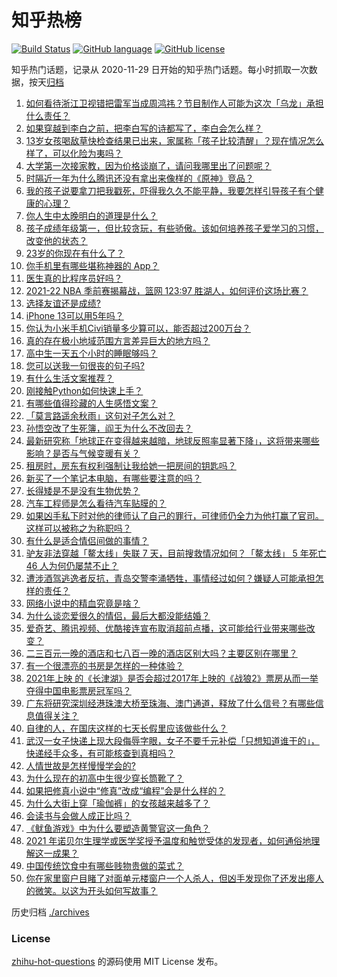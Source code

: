 # 知乎热榜
[![Build Status](https://github.com/ToWeLong/zhihu-hot-questions/workflows/CI/badge.svg)](https://github.com/ToWeLong/zhihu-hot-questions/actions)
[![GitHub language](https://img.shields.io/badge/language-golang-orange.svg)](https://golang.org/)
[![GitHub license](https://img.shields.io/github/license/ToWeLong/zhihu-hot-questions)](https://github.com/ToWeLong/zhihu-hot-questions/blob/main/LICENSE)

知乎热门话题，记录从 2020-11-29 日开始的知乎热门话题。每小时抓取一次数据，按天[归档](./archives)

<!-- BEGIN -->

1. [如何看待浙江卫视错把雷军当成周鸿祎？节目制作人可能为这次「乌龙」承担什么责任？](https://www.zhihu.com/question/490382852)
1. [如果穿越到李白之前，把李白写的诗都写了，李白会怎么样？](https://www.zhihu.com/question/362535601)
1. [13岁女孩喝敌草快检查结果已出来，家属称「孩子比较清醒」？现在情况怎么样了，可以化险为夷吗？](https://www.zhihu.com/question/490413635)
1. [大学第一次接家教，因为价格谈崩了，请问我哪里出了问题呢？](https://www.zhihu.com/question/481129142)
1. [时隔近一年为什么腾讯还没有拿出来像样的《原神》竞品？](https://www.zhihu.com/question/473981288)
1. [我的孩子说要拿刀把我戳死，吓得我久久不能平静，我要怎样引导孩子有个健康的心理？](https://www.zhihu.com/question/481836166)
1. [你人生中太晚明白的道理是什么？](https://www.zhihu.com/question/470076571)
1. [孩子成绩年级第一，但比较贪玩，有些骄傲。该如何培养孩子爱学习的习惯，改变他的状态？](https://www.zhihu.com/question/479927158)
1. [23岁的你现在有什么了？](https://www.zhihu.com/question/466947617)
1. [你手机里有哪些堪称神器的 App？](https://www.zhihu.com/question/52060765)
1. [医生真的比程序员好吗？](https://www.zhihu.com/question/483390920)
1. [2021-22 NBA 季前赛揭幕战，篮网 123:97 胜湖人，如何评价这场比赛？](https://www.zhihu.com/question/490511357)
1. [选择友谊还是成绩?](https://www.zhihu.com/question/490497096)
1. [iPhone 13可以用5年吗？](https://www.zhihu.com/question/485003417)
1. [你认为小米手机Civi销量多少算可以，能否超过200万台？](https://www.zhihu.com/question/489808065)
1. [真的存在极小地域范围方言差异巨大的地方吗？](https://www.zhihu.com/question/403131912)
1. [高中生一天五个小时的睡眠够吗？](https://www.zhihu.com/question/490231503)
1. [您可以送我一句很丧的句子吗?](https://www.zhihu.com/question/484472940)
1. [有什么生活文案推荐？](https://www.zhihu.com/question/481396159)
1. [刚接触Python如何快速上手？](https://www.zhihu.com/question/447367056)
1. [有哪些值得珍藏的人生感悟文案？](https://www.zhihu.com/question/483729778)
1. [「莫言路遥余秋雨」这句对子怎么对？](https://www.zhihu.com/question/359189927)
1. [孙悟空改了生死簿，阎王为什么不改回去？](https://www.zhihu.com/question/444695125)
1. [最新研究称「地球正在变得越来越暗，地球反照率显著下降」，这将带来哪些影响？是否与气候变暖有关？](https://www.zhihu.com/question/490238218)
1. [租房时，房东有权利强制让我给她一把房间的钥匙吗？](https://www.zhihu.com/question/462612155)
1. [新买了一个笔记本电脑，有哪些要注意的吗？](https://www.zhihu.com/question/448396633)
1. [长得矮是不是没有生物优势？](https://www.zhihu.com/question/490081979)
1. [汽车工程师是怎么看待汽车贴膜的？](https://www.zhihu.com/question/302342854)
1. [如果凶手私下时对他的律师认了自己的罪行，可律师仍全力为他打赢了官司。这样可以被称之为称职吗？](https://www.zhihu.com/question/471281291)
1. [有什么是适合情侣间做的事情？](https://www.zhihu.com/question/23415480)
1. [驴友非法穿越「鳌太线」失联 7 天，目前搜救情况如何？「鳌太线」 5 年死亡 46 人为何仍屡禁不止？](https://www.zhihu.com/question/490412697)
1. [遭涉酒驾逃逸者反抗，青岛交警李涌牺牲，事情经过如何？嫌疑人可能承担怎样的责任？](https://www.zhihu.com/question/490541078)
1. [网络小说中的精血究竟是啥？](https://www.zhihu.com/question/489208133)
1. [为什么谈恋爱很久的情侣，最后大都没能结婚？](https://www.zhihu.com/question/461388898)
1. [爱奇艺、腾讯视频、优酷接连宣布取消超前点播，这可能给行业带来哪些改变？](https://www.zhihu.com/question/490544847)
1. [二三百元一晚的酒店和七八百一晚的酒店区别大吗？主要区别在哪里？](https://www.zhihu.com/question/486503426)
1. [有一个很漂亮的书房是怎样的一种体验？](https://www.zhihu.com/question/37664691)
1. [2021年上映 的《长津湖》是否会超过2017年上映的《战狼2》票房从而一举夺得中国电影票房冠军吗？](https://www.zhihu.com/question/471791736)
1. [广东将研究深圳经港珠澳大桥至珠海、澳门通道，释放了什么信号？有哪些信息值得关注？](https://www.zhihu.com/question/490421821)
1. [自律的人，在国庆这样的七天长假里应该做些什么？](https://www.zhihu.com/question/490010842)
1. [武汉一女子快递上现大段侮辱字眼，女子不要千元补偿「只想知道谁干的」，快递经手众多，有可能核查到真相吗？](https://www.zhihu.com/question/490408648)
1. [人情世故是怎样慢慢学会的?](https://www.zhihu.com/question/433658322)
1. [为什么现在的初高中生很少穿长筒靴了？](https://www.zhihu.com/question/366867822)
1. [如果把修真小说中“修真”改成“编程”会是什么样的？](https://www.zhihu.com/question/338779063)
1. [为什么大街上穿「瑜伽裤」的女孩越来越多了？](https://www.zhihu.com/question/482331957)
1. [会读书与会做人成正比吗？](https://www.zhihu.com/question/489218390)
1. [《鱿鱼游戏》中为什么要塑造黄警官这一角色？](https://www.zhihu.com/question/489041280)
1. [2021 年诺贝尔生理学或医学奖授予温度和触觉受体的发现者，如何通俗地理解这一成果？](https://www.zhihu.com/question/490579885)
1. [中国传统饮食中有哪些贱物贵做的菜式？](https://www.zhihu.com/question/489451884)
1. [你在家里窗户目睹了对面单元楼窗户一个人杀人，但凶手发现你了还发出瘆人的微笑。以这为开头如何写故事？](https://www.zhihu.com/question/467581606)

<!-- END -->

历史归档 [./archives](./archives)


### License
[zhihu-hot-questions](https://github.com/towelong/zhihu-hot-questions) 的源码使用 MIT License 发布。
